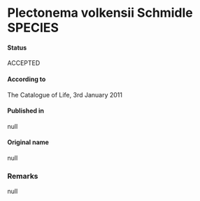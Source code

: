 # Plectonema volkensii Schmidle SPECIES

#### Status
ACCEPTED

#### According to
The Catalogue of Life, 3rd January 2011

#### Published in
null

#### Original name
null

### Remarks
null